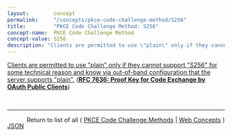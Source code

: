 ```yaml
---
layout:        concept
permalink:     "/concepts/pkce-code-challenge-method/S256"
title:         "PKCE Code Challenge Method: S256"
concept-name:  PKCE Code Challenge Method
concept-value: S256
description: "Clients are permitted to use \"plain\" only if they cannot support \"S256\" for some technical reason and know via out-of-band configuration that the server supports \"plain\"."
---
```


[Clients are permitted to use "plain" only if they cannot support "S256" for some technical reason and know via out-of-band configuration that the server supports "plain".](https://datatracker.ietf.org/doc/html/rfc7636#section-4.2 "Read documentation for PKCE Code Challenge Method &#34;S256&#34;") (**[RFC 7636: Proof Key for Code Exchange by OAuth Public Clients](/specs/IETF/RFC/7636 "OAuth 2.0 public clients utilizing the Authorization Code Grant are susceptible to the authorization code interception attack.  This specification describes the attack as well as a technique to mitigate against the threat through the use of Proof Key for Code Exchange (PKCE, pronounced &#34;pixy&#34;).")**)

<br/>
<hr/>

<p style="float : left"><a href="./S256.json" title="JSON representing this particular Web Concept value">JSON</a></p>
<p style="text-align: right">Return to list of all ( <a href="../pkce-code-challenge-method/">PKCE Code Challenge Methods</a> | <a href="../">Web Concepts</a> )</p>

